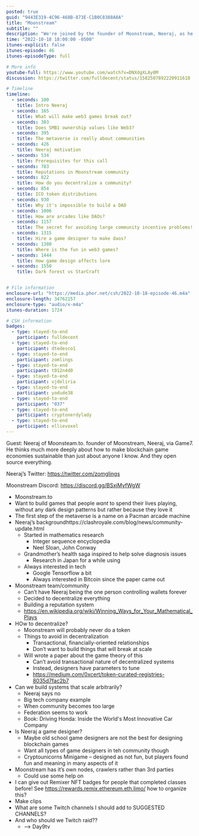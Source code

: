 ```yaml
---
posted: true
guid: "9443E319-4C96-468B-873E-C1B0C8388A8A"
title: "Moonstream"
subtitle: ""
description: "We're joined by the founder of Moonstream, Neeraj, as he delves into the world of sustainable blockchain game economies. Learn about the challenges of decentralizing a community and the role of game design in web3 games. #blockchain #web3games #metaverse"
time: "2022-10-18 18:00:00 -0500"
itunes-explicit: false
itunes-episode: 46
itunes-episodeType: full

# More info
youtube-full: https://www.youtube.com/watch?v=DNXdgXLAy0M
discussion: https://twitter.com/fulldecent/status/1582507892220911618

# Timeline
timeline:
  - seconds: 100
    title: Intro Neeraj
  - seconds: 165
    title: What will make web3 games break out?
  - seconds: 303
    title: Does SMB1 ownership values like Web3?
  - seconds: 395
    title: The metaverse is really about communities
  - seconds: 426
    title: Neeraj motivation
  - seconds: 534
    title: Prerequisites for this call
  - seconds: 783
    title: Reputations in Moonstream community
  - seconds: 822
    title: How do you decentralize a community?
  - seconds: 854
    title: ICO token distributions
  - seconds: 930
    title: Why it's impossible to build a DAO
  - seconds: 1006
    title: How are arcades like DAOs?
  - seconds: 1157
    title: The secret for avoiding large community incentive problems!
  - seconds: 1315
    title: Hire a game designer to make daos?
  - seconds: 1380
    title: Where is the fun in web3 games?
  - seconds: 1444
    title: How game design affects lore
  - seconds: 1550
    title: Dark forest vs StarCraft


# File information
enclosure-url: "https://media.phor.net/csh/2022-10-18-episode-46.m4a"
enclosure-length: 34762157
enclosure-type: "audio/x-m4a"
itunes-duration: 1724

# CSH information
badges:
  - type: stayed-to-end
    participant: fulldecent
  - type: stayed-to-end
    participant: dtedesco1
  - type: stayed-to-end
    participant: zomlings
  - type: stayed-to-end
    participant: t012n4d0
  - type: stayed-to-end
    participant: vjdeliria
  - type: stayed-to-end
    participant: yodude38
  - type: stayed-to-end
    participant: "037"
  - type: stayed-to-end
    participant: cryptonerdylady
  - type: stayed-to-end
    participant: ellievoxel
---
```


<!--end of quick notes-->

Guest: Neeraj of Moonsteam.to. founder of Moonstream, Neeraj, via Game7. He thinks much more deeply about how to make blockchain game economies sustainable than just about anyone I know. And they open source everything.

Neeraj’s Twitter: https://twitter.com/zomglings

Moonstream Discord: https://discord.gg/BSxjMyfWgW

- Moonstream.to
- Want to build games that people *want* to spend their lives playing, without any dark design patterns but rather because they love it
- The first step of the metaverse is a name on a Pacman arcade machine
- Neeraj’s backgroundhttps://clashroyale.com/blog/news/community-update.html
  - Started in mathematics research
    - Integer sequence encyclopedia
    - Neel Sloan, John Conway
  - Grandmother’s health saga inspired to help solve diagnosis issues
    - Research in Japan for a while using 
  - Always interested in tech
    - Google Tensorflow a bit
    - Always interested in Bitcoin since the paper came out
- Moonstream team/community
  - Can’t have Neeraj being the one person controlling wallets forever
  - Decided to decentralize everything
  - Building a reputation system 
  - https://en.wikipedia.org/wiki/Winning_Ways_for_Your_Mathematical_Plays
- HOw to decentralize?
  - Moonstream will probably never do a token
  - Things to avoid in decentralization
    - Transactional, financially-oriented relationships
    - Don’t want to build things that will break at scale	
  - Will wrote a paper about the game theory of this
    - Can’t avoid transactional nature of decentralized systems
    - Instead, designers have parameters to tune
    - https://medium.com/0xcert/token-curated-registries-8035d7fac2b7
- Can we build systems that scale arbitrarily?
  - Neeraj says no
  - Big tech company example
  - When community becomes too large 
  - Federation seems to work
  - Book: Driving Honda: Inside the World's Most Innovative Car Company
- Is Neeraj a game designer?
  - Maybe old school game designers are not the best for designing blockchain games
  - Want all types of game designers in teh community though
  - Cryptounicorns Minigame – designed as not fun, but players found fun and meaning in many aspects of it
- Moonstream has it’s own nodes, crawlers rather than 3rd parties
  - Could use some help on 
- I can give out Remixer NFT badges for people that completed classes before! See https://rewards.remix.ethereum.eth.limo/ how to organize this?
- Make clips
- What are some Twitch channels I should add to SUGGESTED CHANNELS?
- And who should we Twitch raid??
  - —> Day9tv
